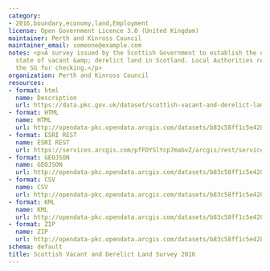```yaml
---
category:
- 2016,boundary,economy,land,Employment
license: Open Government Licence 3.0 (United Kingdom)
maintainer: Perth and Kinross Council
maintainer_email: someone@example.com
notes: <p>A survey issued by the Scottish Government to establish the extent &amp;
  state of vacant &amp; derelict land in Scotland. Local Authorities return data to
  the SG for checking.</p>
organization: Perth and Kinross Council
resources:
- format: html
  name: Description
  url: https://data.pkc.gov.uk/dataset/scottish-vacant-and-derelict-land-survey-2016
- format: HTML
  name: HTML
  url: http://opendata-pkc.opendata.arcgis.com/datasets/b83c58ff1c5e4286990e8643212c146b_1
- format: ESRI REST
  name: ESRI REST
  url: https://services.arcgis.com/pfFDYSlYcp7mabvZ/arcgis/rest/services/Scottish_Vacant_and_Derelict_Land_2016/FeatureServer/1
- format: GEOJSON
  name: GEOJSON
  url: http://opendata-pkc.opendata.arcgis.com/datasets/b83c58ff1c5e4286990e8643212c146b_1.geojson
- format: CSV
  name: CSV
  url: http://opendata-pkc.opendata.arcgis.com/datasets/b83c58ff1c5e4286990e8643212c146b_1.csv
- format: KML
  name: KML
  url: http://opendata-pkc.opendata.arcgis.com/datasets/b83c58ff1c5e4286990e8643212c146b_1.kml
- format: ZIP
  name: ZIP
  url: http://opendata-pkc.opendata.arcgis.com/datasets/b83c58ff1c5e4286990e8643212c146b_1.zip
schema: default
title: Scottish Vacant and Derelict Land Survey 2016
---
```

